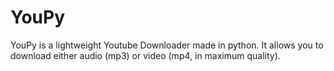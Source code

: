 # YouPy
YouPy is a lightweight Youtube Downloader made in python. It allows you to download either audio (mp3) or video (mp4, in maximum quality).
